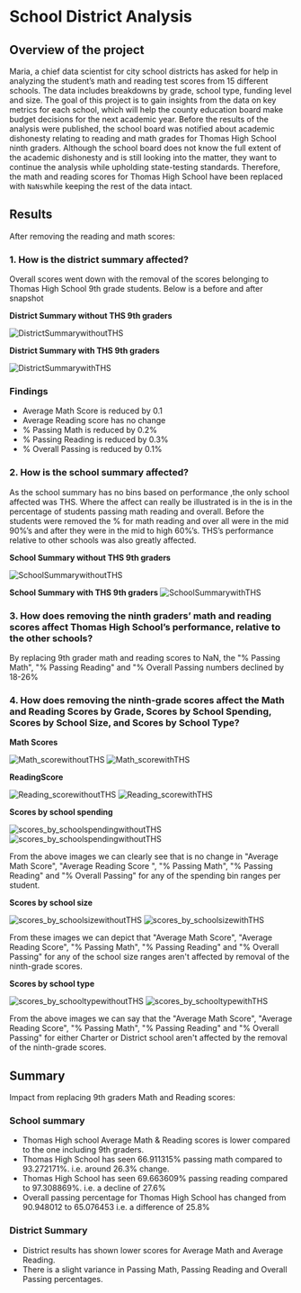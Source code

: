 # School District Analysis
## Overview of the project
Maria, a chief data scientist for city school districts has asked for help in analyzing the student’s math and reading test scores from 15 different schools. The data includes breakdowns by grade, school type, funding level and size. The goal of this project is to gain insights from the data on key metrics for each school, which will help the county education board make budget decisions for the next academic year. Before the results of the analysis were published, the school board was notified about academic dishonesty relating to reading and math grades for Thomas High School ninth graders. Although the school board does not know the full extent of the academic dishonesty and is still looking into the matter, they want to continue the analysis while upholding state-testing standards. Therefore, the math and reading scores for Thomas High School have been replaced with ```NaNs```while keeping the rest of the data intact.

## Results

After removing the reading and math scores:

### 1. How is the district summary affected?

Overall scores went down with the removal of the scores belonging to Thomas High School 9th grade students. Below is a before and after snapshot 

**District Summary without THS 9th graders**

![DistrictSummarywithoutTHS](https://github.com/smj452/School_District_Analysis/blob/main/Resources/District_Summary_withoutTHS.png)

**District Summary with THS 9th graders**

![DistrictSummarywithTHS](https://github.com/smj452/School_District_Analysis/blob/main/Resources/District_Summary_withTHS.png)

### Findings
- Average Math Score is reduced by 0.1
- Average Reading score has no change
- % Passing Math is reduced by 0.2%
- % Passing Reading is reduced by 0.3%
- % Overall Passing is reduced by 0.1%

### 2. How is the school summary affected? 

As the school summary has no bins based on performance ,the only school affected was THS.  Where the affect can really be illustrated is in the is in the percentage of students passing math reading and overall.  Before the students were removed the % for math reading and over all were in the mid 90%’s and after they were in the mid to high 60%’s.  THS’s performance relative to other schools was also greatly affected.  

**School Summary without THS 9th graders**

![SchoolSummarywithoutTHS](https://github.com/smj452/School_District_Analysis/blob/main/Resources/School_Summary_withoutTHS.png)

**School Summary with THS 9th graders**
![SchoolSummarywithTHS](https://github.com/smj452/School_District_Analysis/blob/main/Resources/School_Summary_withTHS.png)

### 3. How does removing the ninth graders’ math and reading scores affect Thomas High   School’s performance, relative to the other schools?

By replacing 9th grader math and reading scores to NaN, the "% Passing Math", "%   Passing    Reading" and "% Overall Passing numbers declined by 18-26%

### 4. How does removing the ninth-grade scores affect the Math and Reading Scores by Grade, Scores by School Spending, Scores by School Size, and Scores by School Type? 

**Math Scores**

![Math_scorewithoutTHS](https://github.com/smj452/School_District_Analysis/blob/main/Resources/math_score_withoutTHS.png)
![Math_scorewithTHS](https://github.com/smj452/School_District_Analysis/blob/main/Resources/math_score_withTHS.png)

**ReadingScore**

![Reading_scorewithoutTHS](https://github.com/smj452/School_District_Analysis/blob/main/Resources/Reading_score_withoutTHS.png)
![Reading_scorewithTHS](https://github.com/smj452/School_District_Analysis/blob/main/Resources/math_score_withTHS.png)

**Scores by school spending**

![scores_by_schoolspendingwithoutTHS](https://github.com/smj452/School_District_Analysis/blob/main/Resources/Scoresbyschoolspending_withoutTHS.png)
![scores_by_schoolspendingwithoutTHS](https://github.com/smj452/School_District_Analysis/blob/main/Resources/Scoresbyschoolspending_withTHS.png)

From the above images we can clearly see that is no change in "Average Math Score", "Average Reading Score ", "% Passing Math", "% Passing Reading" and "% Overall Passing" for any of the spending bin ranges per student.

**Scores by school size**

![scores_by_schoolsizewithoutTHS](https://github.com/smj452/School_District_Analysis/blob/main/Resources/Scoresbyschoolspending_withoutTHS.png)
![scores_by_schoolsizewithTHS](https://github.com/smj452/School_District_Analysis/blob/main/Resources/Scoresbyschoolsize_withTHS.png)

From these images we can depict that "Average Math Score", "Average Reading Score", "% Passing Math", "% Passing Reading" and "% Overall Passing" for any of the school size ranges aren't affected by removal of the ninth-grade scores.

**Scores by school type**

![scores_by_schooltypewithoutTHS](https://github.com/smj452/School_District_Analysis/blob/main/Resources/Scoresbyschooltype_withoutTHS.png)
![scores_by_schooltypewithTHS](https://github.com/smj452/School_District_Analysis/blob/main/Resources/Scoresbyschooltype_withTHS.png)

From the above images we can say that the "Average Math Score", "Average Reading Score", "% Passing Math", "% Passing Reading" and "% Overall Passing" for either Charter or District school aren't affected by the removal of the ninth-grade scores.

## Summary
Impact from replacing 9th graders Math and Reading scores:

### School summary 
-	Thomas High school Average Math & Reading scores is lower compared to the one including 9th graders.
-	Thomas High School has seen 66.911315% passing math compared to 93.272171%. i.e. around 26.3% change.
-	Thomas High School has seen 69.663609% passing reading compared to 97.308869%. i.e. a decline of 27.6%
-	Overall passing percentage for Thomas High School has changed from 90.948012 to 65.076453 i.e. a difference of 25.8%

### District Summary 
- District results has shown lower scores for Average Math and Average Reading. 
- There is a slight variance in Passing Math, Passing Reading and Overall Passing percentages.



